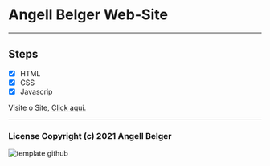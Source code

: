 # Angell Belger Web-Site

***
## Steps
- [x] HTML
- [x] CSS
- [X] Javascrip

Visite o Site, <a href="https://angellbelger.github.io/Angell-Belger-WWW/" target="_blank" rel="external">Click aqui.</a>
***
### License Copyright (c) 2021 Angell Belger
 
![template github](https://user-images.githubusercontent.com/82967046/116450089-4639f780-a831-11eb-9673-4b18a47c4e91.png)

